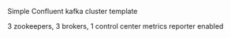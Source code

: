 Simple Confluent kafka cluster template

3 zookeepers, 3 brokers, 1 control center
metrics reporter enabled
